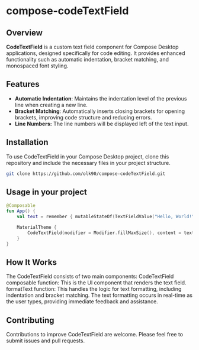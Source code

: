 # compose-codeTextField

## Overview

**CodeTextField** is a custom text field component for Compose Desktop applications, designed specifically for
code editing. It provides enhanced functionality such as automatic indentation, bracket matching, and monospaced font
styling.

## Features

- **Automatic Indentation**: Maintains the indentation level of the previous line when creating a new line.
- **Bracket Matching**: Automatically inserts closing brackets for opening brackets, improving code structure and
  reducing errors.
- **Line Numbers:** The line numbers will be displayed left of the text input.

## Installation

To use CodeTextField in your Compose Desktop project, clone this repository and include the necessary files in your
project structure.

```bash
git clone https://github.com/olk90/compose-codeTextField.git
```

## Usage in your project

```kotlin
@Composable
fun App() {
    val text = remember { mutableStateOf(TextFieldValue("Hello, World!")) }

    MaterialTheme {
        CodeTextField(modifier = Modifier.fillMaxSize(), content = text)
    }
}
```

## How It Works

The CodeTextField consists of two main components:
CodeTextField composable function: This is the UI component that renders the text field.
formatText function: This handles the logic for text formatting, including indentation and bracket matching.
The text formatting occurs in real-time as the user types, providing immediate feedback and assistance.

## Contributing

Contributions to improve CodeTextField are welcome. Please feel free to submit issues and pull requests.